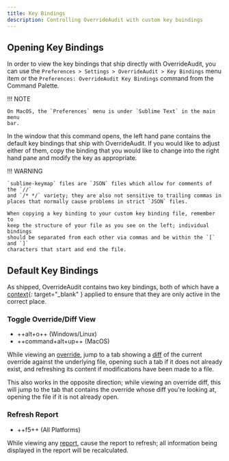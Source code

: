 ```yaml
---
title: Key Bindings
description: Controlling OverrideAudit with custom key buindings
---
```


## Opening Key Bindings

In order to view the key bindings that ship directly with OverrideAudit, you can
use the `Preferences > Settings > OverrideAudit > Key Bindings` menu item or
the `Preferences: OverrideAudit Key Bindings` command from the Command Palette.

!!! NOTE

    On MacOS, the `Preferences` menu is under `Sublime Text` in the main menu
    bar.

In the window that this command opens, the left hand pane contains the default
key bindings that ship with OverrideAudit. If you would like to adjust either of
them, copy the binding that you would like to change into the right hand pane
and modify the key as appropriate.

!!! WARNING

    `sublime-keymap` files are `JSON` files which allow for comments of the `//`
    and `/* */` variety; they are also not sensitive to trailing commas in
    places that normally cause problems in strict `JSON` files.

    When copying a key binding to your custom key binding file, remember to
    keep the structure of your file as you see on the left; individual bindings
    should be separated from each other via commas and be within the `[` and `]`
    characters that start and end the file.


## Default Key Bindings

As shipped, OverrideAudit contains two key bindings, both of which have a
[context](https://www.sublimetext.com/docs/key_bindings.html#context-key){: target="_blank" }
applied to ensure that they are only active in the correct place.


### Toggle Override/Diff View

- ++alt+o++ (Windows/Linux)
- ++command+alt+up++ (MacOS)

While viewing an [override](garbage), jump to a tab showing a [diff](garbage)
of the current override against the underlying file, opening such a tab if it
does not already exist, and refreshing its content if modifications have been
made to  a file.

This also works in the opposite direction; while viewing an override diff,
this will jump to the tab that contains the override whose diff you're looking
at, opening the file if it is not already open.


### Refresh Report

- ++f5++ (All Platforms)

While viewing any [report](garbage), cause the report to refresh; all
information being displayed in the report will be recalculated.

